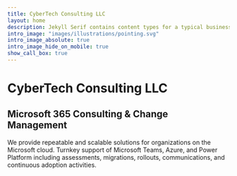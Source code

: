 ```yaml
---
title: CyberTech Consulting LLC
layout: home
description: Jekyll Serif contains content types for a typical business website. The theme is fully responsive, blazing fast and artfully illustrated.
intro_image: "images/illustrations/pointing.svg"
intro_image_absolute: true
intro_image_hide_on_mobile: true
show_call_box: true
---
```


# CyberTech Consulting LLC
## Microsoft 365 Consulting & Change Management

We provide repeatable and scalable solutions for organizations on the Microsoft cloud. Turnkey support of Microsoft Teams, Azure, and Power Platform including assessments, migrations, rollouts, communications, and continuous adoption activities. 
